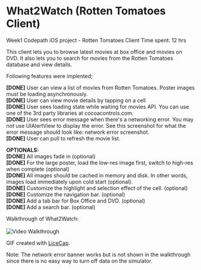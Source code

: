 What2Watch (Rotten Tomatoes Client) <br>
===========================

Week1 Codepath iOS project - Rotten Tomatoes Client
Time spent: 12 hrs

This client lets you to browse latest movies at box office and movies on DVD. It also lets you to search for movies from the Rotten Tomatoes database and view details.

Following features were implented;

<b>[DONE]</b> User can view a list of movies from Rotten Tomatoes. Poster images must be loading asynchronously. <br>
<b>[DONE]</b> User can view movie details by tapping on a cell <br>
<b>[DONE]</b> User sees loading state while waiting for movies API. You can use one of the 3rd party libraries at cocoacontrols.com. <br>
<b>[DONE]</b> User sees error message when there's a networking error. You may not use UIAlertView to display the error. See this screenshot for what the error message should look like: network error screenshot. <br>
<b>[DONE]</b> User can pull to refresh the movie list. <br>

<b>OPTIONALS:</b> <br>
<b>[DONE]</b> All images fade in (optional) <br>
<b>[DONE]</b> For the large poster, load the low-res image first, switch to high-res when complete (optional) <br>
<b>[DONE]</b> All images should be cached in memory and disk. In other words, images load immediately upon cold start (optional). <br>
<b>[DONE]</b> Customize the highlight and selection effect of the cell. (optional) <br>
<b>[DONE]</b> Customize the navigation bar. (optional) <br>
<b>[DONE]</b> Add a tab bar for Box Office and DVD. (optional) <br>
<b>[DONE]</b> Add a search bar. (optional) <br>

Walkthrough of What2Watch: <br> <br>
![Video Walkthrough](what2watch.gif)

GIF created with [LiceCap](http://www.cockos.com/licecap/).

Note: The network error banner works but is not shown in the walkthrough since there is no easy way to turn off data on the simulator.
